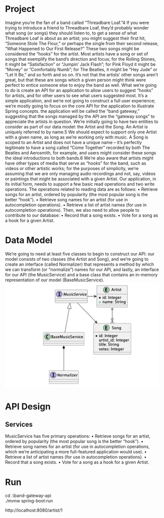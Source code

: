 # Project 
Imagine you’re the fan of a band called “Threadbare Loaf.”4 If you were trying to
introduce a friend to Threadbare Loaf, they’d probably wonder what song (or songs) they
should listen to, to get a sense of what Threadbare Loaf is about as an artist; you might
suggest their first hit, “Someone Stole The Flour,” or perhaps the single from their second
release, “What Happened to Our First Release?”
These two songs might be considered the “hooks” for the artist. Most artists have a song
or set of songs that exemplify the band’s direction and focus; for the Rolling Stones, it might
be “Satisfaction” or “Jumpin’ Jack Flash”; for Pink Floyd it might be “Money” or “Comfortably
Numb”; for The Beatles, it might be “Hey Jude” or “Let It Be,” and so forth and so on.
It’s not that the artists’ other songs aren’t great, but that these are songs which a given
person might think were perfect to entice someone else to enjoy the band as well.
What we’re going to do is create an API for an application to allow users to suggest
“hooks” for artists, and for other users to see what users suggested most. It’s a simple
application, and we’re not going to construct a full user experience; we’re mostly going
to focus on the core API for the application to illustrate Spring concepts.
the application will be called the “band gateway,”
suggesting that the songs managed by the API are the “gateway songs” to appreciate the
artists in question.
We’re initially going to have two entities to consider as part of our data model: the
Artist and the Song.
An Artist is uniquely referred to by name.5 We should expect to support only one
Artist with a given name, as long as we’re working only with music.
A Song is scoped to an Artist and does not have a unique name – it’s perfectly
legitimate to have a song called “Come Together” recorded by both The Beatles and
Aerosmith, for example, and users might consider these songs the ideal introductions
to both bands.6 We’re also aware that artists might have other types of media that serve
as “hooks” for the band, such as videos or other artistic works; for the purposes of
simplicity, we’re assuming that we are only managing audio recordings and not, say,
videos or paintings that might be associated with a given Artist.
Our application, in its initial form, needs to support a few basic read operations and
two write operations.
The operations related to reading data are as follows:
• Retrieve songs for an artist, ordered by popularity (the most popular
song is the better “hook”).
• Retrieve song names for an artist (for use in autocompletion
operations).
• Retrieve a list of artist names (for use in autocompletion operations).
Then, we also need to allow people to contribute to our database:
• Record that a song exists.
• Vote for a song as a hook for a given Artist.
# Data Model
We’re going to need at least five classes to begin to construct our API: our model consists
of two classes (the Artist and Song), and we’re going to create an interface (called
Normalizer) that represents a method by which we can transform (or “normalize”)
names for our API, and lastly, an interface for our API (the MusicService) and a base
class that contains an in-memory representation of our model (BaseMusicService).
![API classes](docs/image.png)
# API Design
## Services
MusicService has five primary operations:
• Retrieve songs for an artist, ordered by popularity (the most popular
song is the better “hook”).
• Retrieve song names for an artist (for use in autocompletion
operations, which we’re anticipating a more full-featured application
would use).
• Retrieve a list of artist names (for use in autocompletion operations).
• Record that a song exists.
• Vote for a song as a hook for a given Artist.
# Run
cd .\band-gateway-api\
./mvnw spring-boot:run    

http://localhost:8080/artist/1
